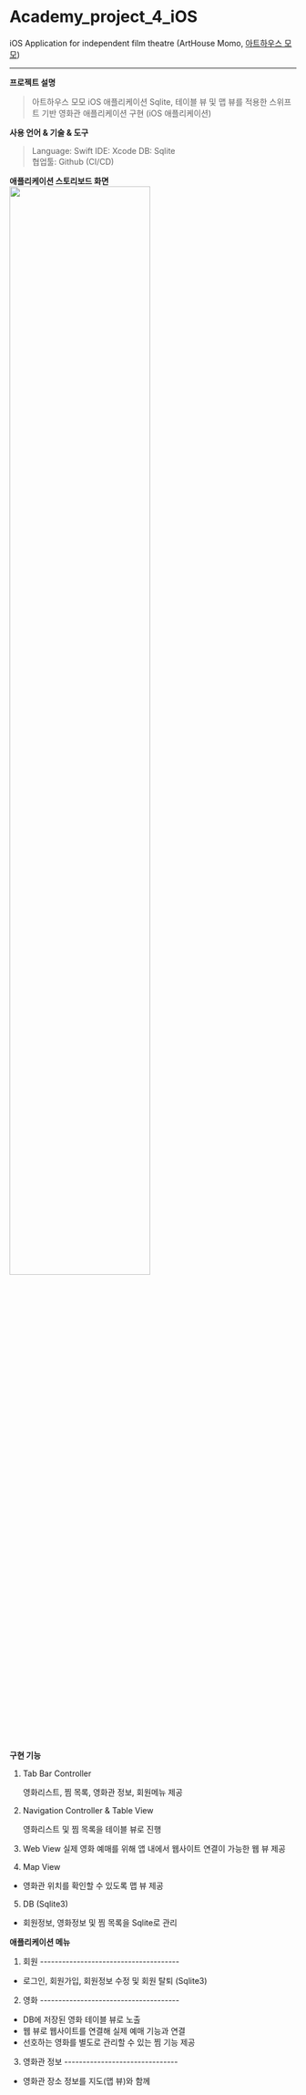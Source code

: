 # Academy_project_4_iOS
iOS Application for independent film theatre (ArtHouse Momo, [아트하우스 모모](https://www.arthousemomo.co.kr/))

*****  

**프로젝트 설명**
> 아트하우스 모모 iOS 애플리케이션
Sqlite, 테이블 뷰 및 맵 뷰를 적용한 스위프트 기반 영화관 애플리케이션 구현 (iOS 애플리케이션) 

**사용 언어 & 기술 & 도구**
> Language: Swift
> IDE: Xcode 
> DB: Sqlite  
> 협업툴: Github (CI/CD)

**애플리케이션 스토리보드 화면**  
<img width="70%" src="https://user-images.githubusercontent.com/72402916/141800974-ea292105-ce23-45b8-be7e-d51ae0e7239e.PNG"/>

**구현 기능**
1. Tab Bar Controller 

   영화리스트, 찜 목록, 영화관 정보, 회원메뉴 제공  
   
2. Navigation Controller & Table View

   영화리스트 및 찜 목록을 테이블 뷰로 진행  
   
3. Web View
   실제 영화 예매를 위해 앱 내에서 웹사이트 연결이 가능한 웹 뷰 제공  
4. Map View
- 영화관 위치를 확인할 수 있도록 맵 뷰 제공  
5. DB (Sqlite3)
- 회원정보, 영화정보 및 찜 목록을 Sqlite로 관리  

**애플리케이션 메뉴**
1. 회원 -------------------------------------- 
- 로그인, 회원가입, 회원정보 수정 및 회원 탈퇴 (Sqlite3)   
   
2. 영화 --------------------------------------
- DB에 저장된 영화 테이블 뷰로 노출
- 웹 뷰로 웹사이트를 연결해 실제 예매 기능과 연결
- 선호하는 영화를 별도로 관리할 수 있는 찜 기능 제공   

3. 영화관 정보 -------------------------------
- 영화관 장소 정보를 지도(맵 뷰)와 함께 
